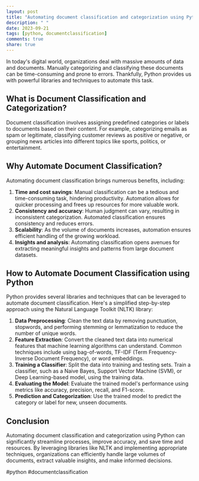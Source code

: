 ```yaml
---
layout: post
title: "Automating document classification and categorization using Python"
description: " "
date: 2023-09-21
tags: [python, documentclassification]
comments: true
share: true
---
```


In today's digital world, organizations deal with massive amounts of data and documents. Manually categorizing and classifying these documents can be time-consuming and prone to errors. Thankfully, Python provides us with powerful libraries and techniques to automate this task.

## What is Document Classification and Categorization?

Document classification involves assigning predefined categories or labels to documents based on their content. For example, categorizing emails as spam or legitimate, classifying customer reviews as positive or negative, or grouping news articles into different topics like sports, politics, or entertainment.

## Why Automate Document Classification?

Automating document classification brings numerous benefits, including:

1. **Time and cost savings**: Manual classification can be a tedious and time-consuming task, hindering productivity. Automation allows for quicker processing and frees up resources for more valuable work.
2. **Consistency and accuracy**: Human judgment can vary, resulting in inconsistent categorization. Automated classification ensures consistency and reduces errors.
3. **Scalability**: As the volume of documents increases, automation ensures efficient handling of the growing workload.
4. **Insights and analysis**: Automating classification opens avenues for extracting meaningful insights and patterns from large document datasets.

## How to Automate Document Classification using Python

Python provides several libraries and techniques that can be leveraged to automate document classification. Here's a simplified step-by-step approach using the Natural Language Toolkit (NLTK) library:

1. **Data Preprocessing**: Clean the text data by removing punctuation, stopwords, and performing stemming or lemmatization to reduce the number of unique words.
2. **Feature Extraction**: Convert the cleaned text data into numerical features that machine learning algorithms can understand. Common techniques include using bag-of-words, TF-IDF (Term Frequency-Inverse Document Frequency), or word embeddings.
3. **Training a Classifier**: Split the data into training and testing sets. Train a classifier, such as a Naive Bayes, Support Vector Machine (SVM), or Deep Learning-based model, using the training data.
4. **Evaluating the Model**: Evaluate the trained model's performance using metrics like accuracy, precision, recall, and F1-score.
5. **Prediction and Categorization**: Use the trained model to predict the category or label for new, unseen documents.

## Conclusion

Automating document classification and categorization using Python can significantly streamline processes, improve accuracy, and save time and resources. By leveraging libraries like NLTK and implementing appropriate techniques, organizations can efficiently handle large volumes of documents, extract valuable insights, and make informed decisions.

#python #documentclassification